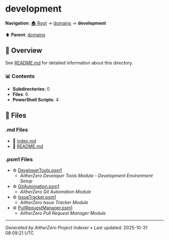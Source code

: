 # development

**Navigation**: [🏠 Root](../../index.md) → [domains](../index.md) → **development**

⬆️ **Parent**: [domains](../index.md)

## 📖 Overview

See [README.md](./README.md) for detailed information about this directory.

### 📊 Contents

- **Subdirectories**: 0
- **Files**: 6
- **PowerShell Scripts**: 4

## 📄 Files

### .md Files

- 📝 [index.md](./index.md)
- 📝 [README.md](./README.md)

### .psm1 Files

- ⚙️ [DeveloperTools.psm1](./DeveloperTools.psm1)
  - *AitherZero Developer Tools Module - Development Environment Setup*
- ⚙️ [GitAutomation.psm1](./GitAutomation.psm1)
  - *AitherZero Git Automation Module*
- ⚙️ [IssueTracker.psm1](./IssueTracker.psm1)
  - *AitherZero Issue Tracker Module*
- ⚙️ [PullRequestManager.psm1](./PullRequestManager.psm1)
  - *AitherZero Pull Request Manager Module*

---

*Generated by AitherZero Project Indexer* • Last updated: 2025-10-31 08:09:21 UTC

